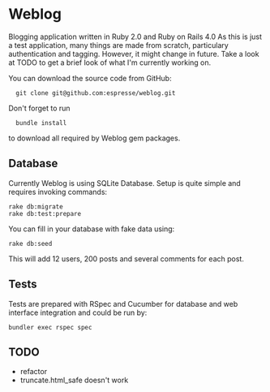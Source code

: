 Weblog
============
Blogging application written in Ruby 2.0 and Ruby on Rails 4.0
As this is just a test application, many things are made from scratch, particulary authentication and tagging. However, it might change in future. Take a look at TODO to get a brief look of what I'm currently working on.

You can download the source code from GitHub:

      git clone git@github.com:espresse/weblog.git

Don't forget to run

      bundle install

to download all required by Weblog gem packages.

Database
--------

Currently Weblog is using SQLite Database. Setup is quite simple and requires invoking commands:

    rake db:migrate
    rake db:test:prepare

You can fill in your database with fake data using:

    rake db:seed

This will add 12 users, 200 posts and several comments for each post.

Tests
-----

Tests are prepared with RSpec and Cucumber for database and web interface integration and could be run by:

    bundler exec rspec spec

TODO
----
* refactor
* truncate.html_safe doesn't work
